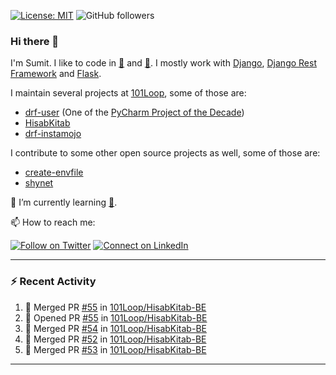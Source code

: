 [![License: MIT](https://img.shields.io/badge/License-MIT-yellow.svg)](https://opensource.org/licenses/MIT)
![GitHub followers](https://img.shields.io/github/followers/sumit4613?style=social)

### Hi there 👋

I'm Sumit. I like to code in [:snake:](https://python.org/) and [:rabbit:](https://golang.org). I mostly work with [Django](https://djangoproject.com), [Django Rest Framework](https://www.django-rest-framework.org/) and [Flask](https://flask.palletsprojects.com).

I maintain several projects at [101Loop](https://github.com/101loop/), some of those are:

- [drf-user](https://github.com/101loop/drf-user) (One of the [PyCharm Project of the Decade](https://www.jetbrains.com/lp/pycharm-10-years/))
- [HisabKitab](https://github.com/101loop/HisabKitab-BE)
- [drf-instamojo](https://github.com/101loop/drf-instamojo)

I contribute to some other open source projects as well, some of those are:

- [create-envfile](https://github.com/SpicyPizza/create-envfile)
- [shynet](https://github.com/milesmcc/shynet)


🔭 I’m currently learning [:rabbit:](https://golang.org).

📫 How to reach me:

[![Follow on Twitter](https://img.shields.io/badge/--twitter?label=Twitter&logo=Twitter&style=social)](https://twitter.com/sumitsingh4613) [![Connect on LinkedIn](https://img.shields.io/badge/--linkedin?label=LinkedIn&logo=LinkedIn&style=social)](https://www.linkedin.com/in/sumit4613)


---

### :zap: Recent Activity

<!--START_SECTION:activity-->
1. 🎉 Merged PR [#55](https://github.com/101Loop/HisabKitab-BE/pull/55) in [101Loop/HisabKitab-BE](https://github.com/101Loop/HisabKitab-BE)
2. 💪 Opened PR [#55](https://github.com/101Loop/HisabKitab-BE/pull/55) in [101Loop/HisabKitab-BE](https://github.com/101Loop/HisabKitab-BE)
3. 🎉 Merged PR [#54](https://github.com/101Loop/HisabKitab-BE/pull/54) in [101Loop/HisabKitab-BE](https://github.com/101Loop/HisabKitab-BE)
4. 🎉 Merged PR [#52](https://github.com/101Loop/HisabKitab-BE/pull/52) in [101Loop/HisabKitab-BE](https://github.com/101Loop/HisabKitab-BE)
5. 🎉 Merged PR [#53](https://github.com/101Loop/HisabKitab-BE/pull/53) in [101Loop/HisabKitab-BE](https://github.com/101Loop/HisabKitab-BE)
<!--END_SECTION:activity-->

---
